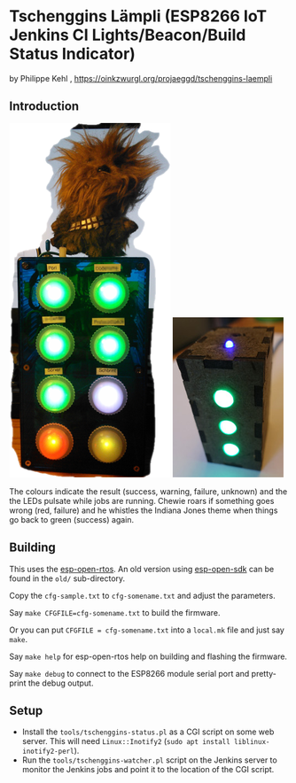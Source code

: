 # Tschenggins Lämpli (ESP8266 IoT Jenkins CI Lights/Beacon/Build Status Indicator)

by Philippe Kehl <flipflip at oinkzwurgl dot org>,
https://oinkzwurgl.org/projaeggd/tschenggins-laempli

## Introduction

![Tschenggins Lämpli Model 1](old/fs/laempli.png)
![Tschenggins Lämpli Model 3](doc/laempli3.jpg)

The colours indicate the result (success, warning, failure, unknown) and the the
LEDs pulsate while jobs are running. Chewie roars if something goes wrong (red,
failure) and he whistles the Indiana Jones theme when things go back to green
(success) again.

## Building

This uses the [esp-open-rtos](https://github.com/SuperHouse/esp-open-rtos). An
old version using [esp-open-sdk](https://github.com/pfalcon/esp-open-sdk) can be
found in the `old/` sub-directory.

Copy the `cfg-sample.txt` to `cfg-somename.txt` and adjust the parameters.

Say `make CFGFILE=cfg-somename.txt` to build the firmware.

Or you can put `CFGFILE = cfg-somename.txt` into a `local.mk` file and just say `make`.

Say `make help` for esp-open-rtos help on building and flashing the firmware.

Say `make debug` to connect to the ESP8266 module serial port and pretty-print
the debug output.

## Setup

- Install the `tools/tschenggins-status.pl` as a CGI script on some web server. This will need
  `Linux::Inotify2` (`sudo apt install liblinux-inotify2-perl`).
- Run the `tools/tschenggins-watcher.pl` script on the Jenkins server to monitor the Jenkins jobs
  and point it to the location of the CGI script.

